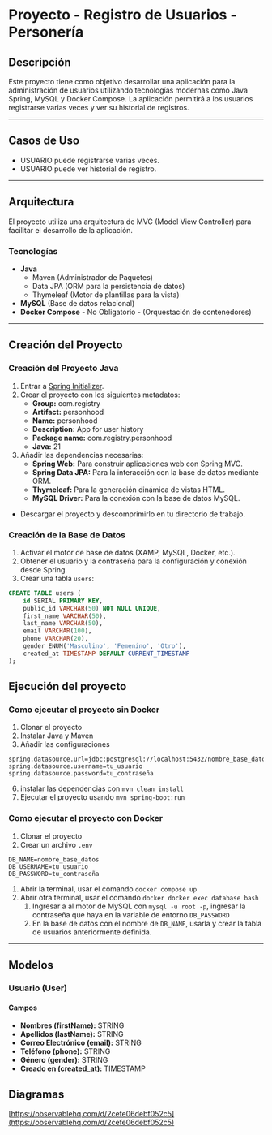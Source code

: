 # Proyecto - Registro de Usuarios - Personería

## Descripción

Este proyecto tiene como objetivo desarrollar una aplicación para la administración de usuarios utilizando tecnologías modernas como Java Spring, MySQL y Docker Compose. La aplicación permitirá a los usuarios registrarse varias veces y ver su historial de registros.

---

## Casos de Uso

- USUARIO puede registrarse varias veces.
- USUARIO puede ver historial de registro.

---

## Arquitectura

El proyecto utiliza una arquitectura de MVC (Model View Controller) para facilitar el desarrollo de la aplicación.

### Tecnologías

- **Java**
  - Maven (Administrador de Paquetes)
  - Data JPA (ORM para la persistencia de datos)
  - Thymeleaf (Motor de plantillas para la vista)
- **MySQL** (Base de datos relacional)
- **Docker Compose** - No Obligatorio - (Orquestación de contenedores)

---

## Creación del Proyecto

### Creación del Proyecto Java

1. Entrar a [Spring Initializer](https://start.spring.io/).
2. Crear el proyecto con los siguientes metadatos:
   - **Group:** com.registry
   - **Artifact:** personhood
   - **Name:** personhood
   - **Description:** App for user history
   - **Package name:** com.registry.personhood
   - **Java:** 21
3. Añadir las dependencias necesarias:
   - **Spring Web:** Para construir aplicaciones web con Spring MVC.
   - **Spring Data JPA:** Para la interacción con la base de datos mediante ORM.
   - **Thymeleaf:** Para la generación dinámica de vistas HTML.
   - **MySQL Driver:** Para la conexión con la base de datos MySQL.

- Descargar el proyecto y descomprimirlo en tu directorio de trabajo.

### Creación de la Base de Datos

1. Activar el motor de base de datos (XAMP, MySQL, Docker, etc.).
2. Obtener el usuario y la contraseña para la configuración y conexión desde Spring.
3. Crear una tabla `users`:

```sql
CREATE TABLE users (
    id SERIAL PRIMARY KEY,
    public_id VARCHAR(50) NOT NULL UNIQUE,
    first_name VARCHAR(50),
    last_name VARCHAR(50),
    email VARCHAR(100),
    phone VARCHAR(20),
    gender ENUM('Masculino', 'Femenino', 'Otro'),
    created_at TIMESTAMP DEFAULT CURRENT_TIMESTAMP
);
```

## Ejecución del proyecto

### Como ejecutar el proyecto sin Docker

1. Clonar el proyecto
2. Instalar Java y Maven
3. Añadir las configuraciones

```properties
spring.datasource.url=jdbc:postgresql://localhost:5432/nombre_base_datos
spring.datasource.username=tu_usuario
spring.datasource.password=tu_contraseña
```

6. instalar las dependencias con `mvn clean install`
7. Ejecutar el proyecto usando `mvn spring-boot:run`

### Como ejecutar el proyecto con Docker

1. Clonar el proyecto
2. Crear un archivo `.env`

```env
DB_NAME=nombre_base_datos
DB_USERNAME=tu_usuario
DB_PASSWORD=tu_contraseña
```

1. Abrir la terminal, usar el comando `docker compose up`
2. Abrir otra terminal, usar el comando `docker docker exec database bash`
   1. Ingresar a al motor de MySQL con `mysql -u root -p`, ingresar la contraseña que haya en la variable de entorno `DB_PASSWORD`
   2. En la base de datos con el nombre de `DB_NAME`, usarla y crear la tabla de usuarios anteriormente definida.

---

## Modelos

### Usuario (User)

#### Campos

- **Nombres (firstName):** STRING
- **Apellidos (lastName):** STRING
- **Correo Electrónico (email):** STRING
- **Teléfono (phone):** STRING
- **Género (gender):** STRING
- **Creado en (created_at):** TIMESTAMP

## Diagramas

[https://observablehq.com/d/2cefe06debf052c5](https://observablehq.com/d/2cefe06debf052c5)
